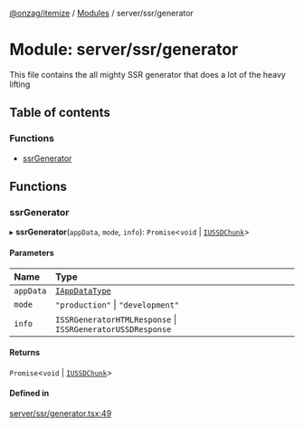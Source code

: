 [@onzag/itemize](../README.md) / [Modules](../modules.md) / server/ssr/generator

# Module: server/ssr/generator

This file contains the all mighty SSR generator
that does a lot of the heavy lifting

## Table of contents

### Functions

- [ssrGenerator](server_ssr_generator.md#ssrgenerator)

## Functions

### ssrGenerator

▸ **ssrGenerator**(`appData`, `mode`, `info`): `Promise`<`void` \| [`IUSSDChunk`](../interfaces/ussd.IUSSDChunk.md)\>

#### Parameters

| Name | Type |
| :------ | :------ |
| `appData` | [`IAppDataType`](../interfaces/server.IAppDataType.md) |
| `mode` | ``"production"`` \| ``"development"`` |
| `info` | `ISSRGeneratorHTMLResponse` \| `ISSRGeneratorUSSDResponse` |

#### Returns

`Promise`<`void` \| [`IUSSDChunk`](../interfaces/ussd.IUSSDChunk.md)\>

#### Defined in

[server/ssr/generator.tsx:49](https://github.com/onzag/itemize/blob/f2db74a5/server/ssr/generator.tsx#L49)
